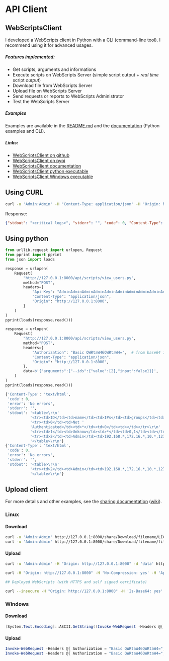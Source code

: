 # API Client

## WebScriptsClient

I developed a WebScripts client in Python with a CLI (command-line tool). I recommend using it for advanced usages.

##### Features implemented:

 - Get scripts, arguments and informations
 - Execute scripts on WebScripts Server (simple script output + *real time* script *output*)
 - Download file from WebScripts Server
 - Upload file on WebScripts Server
 - Send requests or reports to WebScripts Administrator
 - Test the WebScripts Server

##### Examples

Examples are available in the [README.md](https://github.com/mauricelambert/WebScriptsClient/blob/main/README.md#usages) and the [documentation](https://mauricelambert.github.io/info/python/code/WebScriptsClient.html) (Python examples and CLI).

##### Links:

 - [WebScriptsClient on github](https://github.com/mauricelambert/WebScriptsClient)
 - [WebScriptsClient on pypi](https://pypi.org/project/WebScriptsClient/)
 - [WebScriptsClient documentation](https://mauricelambert.github.io/info/python/code/WebScriptsClient.html)
 - [WebScriptsClient python executable](https://mauricelambert.github.io/info/python/code/WebScriptsClient.pyz)
 - [WebScriptsClient Windows executable](https://github.com/mauricelambert/WebScriptsClient/releases/download/v0.0.3/WebScriptsClient.exe)

## Using CURL

```bash
curl -u 'Admin:Admin' -H "Content-Type: application/json" -H "Origin: http://127.0.0.1:8000" -d '{"arguments":{"length":{"value":"10","input":false},"CRITICAL":{"value":true,"input":false}}}' http://127.0.0.1:8000/api/scripts/log_viewer.py
```

Response:

```json
{"stdout": "<critical logs>", "stderr": "", "code": 0, "Content-Type": "text/plain", "error": "No errors"}
```

## Using python

```python
from urllib.request import urlopen, Request
from pprint import pprint
from json import loads

response = urlopen(
    Request(
        "http://127.0.0.1:8000/api/scripts/view_users.py",
        method="POST",
        headers={
            "Api-Key": "AdminAdminAdminAdminAdminAdminAdminAdminAdminAdminAdminAdminAdminAdminAdminAdminAdminAdminAdminAdminAdminAdminAdminAdminAdminAdminAdminAdminAdminAdminAdminAdmin",
            "Content-Type": "application/json",
            "Origin": "http://127.0.0.1:8000",
        }
    )
)
pprint(loads(response.read()))

response = urlopen(
    Request(
        "http://127.0.0.1:8000/api/scripts/view_users.py", 
        method="POST", 
        headers={
            "Authorization": "Basic QWRtaW46QWRtaW4=",  # from base64 import b64encode; f"Basic {b64encode(b'Admin:Admin').decode()}"
            "Content-Type": "application/json",
            "Origin": "http://127.0.0.1:8000",
        },
        data=b'{"arguments":{"--ids":{"value":[2],"input":false}}}',
    )
)
pprint(loads(response.read()))
```

```python
{'Content-Type': 'text/html',
 'code': 0,
 'error': 'No errors',
 'stderr': '',
 'stdout': '<table>\r\n'
           '<tr><td>ID</td><td>name</td><td>IPs</td><td>groups</td><td>apikey</td></tr>\r\n'
           '<tr><td>0</td><td>Not '
           'Authenticated</td><td>*</td><td>0</td><td></td></tr>\r\n'
           '<tr><td>1</td><td>Unknow</td><td>*</td><td>0,1</td><td></td></tr>\r\n'
           '<tr><td>2</td><td>Admin</td><td>192.168.*,172.16.*,10.*,127.0.*</td><td>50,1000</td><td>AdminAdminAdminAdminAdminAdminAdminAdminAdminAdminAdminAdminAdminAdminAdminAdminAdminAdminAdminAdminAdminAdminAdminAdminAdminAdminAdminAdminAdminAdminAdminAdmin</td></tr>\r\n'
           '</table>\r\n'}
{'Content-Type': 'text/html',
 'code': 0,
 'error': 'No errors',
 'stderr': '',
 'stdout': '<table>\r\n'
           '<tr><td>2</td><td>Admin</td><td>192.168.*,172.16.*,10.*,127.0.*</td><td>50,1000</td><td>AdminAdminAdminAdminAdminAdminAdminAdminAdminAdminAdminAdminAdminAdminAdminAdminAdminAdminAdminAdminAdminAdminAdminAdminAdminAdminAdminAdminAdminAdminAdminAdmin</td></tr>\r\n'
           '</table>\r\n'}
```

## Upload client

For more details and other examples, see the [sharing documentation](https://webscripts.readthedocs.io/en/latest/File_Share/) ([wiki](https://github.com/mauricelambert/WebScripts/wiki/File-Share)).

### Linux

#### Download

```bash
curl -u 'Admin:Admin' http://127.0.0.1:8000/share/Download/filename/LICENSE.txt                                # for uncompressed file
curl -u 'Admin:Admin' http://127.0.0.1:8000/share/Download/filename/file.text --output - | gzip -d > file.txt  # for compressed file
```

#### Upload

```bash
curl -u 'Admin:Admin' -H "Origin: http://127.0.0.1:8000" -d 'data' http://127.0.0.1:8000/share/upload/file.txt

curl -H "Origin: http://127.0.0.1:8000" -H 'No-Compression: yes' -H 'Api-Key: AdminAdminAdminAdminAdminAdminAdminAdminAdminAdminAdminAdminAdminAdminAdminAdminAdminAdminAdminAdminAdminAdminAdminAdminAdminAdminAdminAdminAdminAdminAdminAdmin' --data "@file.tar.gz" "http://127.0.0.1:8000/share/upload/file.tar.gz" >&1

## Deployed WebScripts (with HTTPS and self signed certificate)

curl --insecure -H "Origin: http://127.0.0.1:8000" -H 'Is-Base64: yes' -H 'No-Compression: yes' -H 'Api-Key: AdminAdminAdminAdminAdminAdminAdminAdminAdminAdminAdminAdminAdminAdminAdminAdminAdminAdminAdminAdminAdminAdminAdminAdminAdminAdminAdminAdminAdminAdminAdminAdmin' --data "$(cat file.txt | base64)" "https://webscripts.local/share/upload/file.txt"
```

### Windows

#### Download

```powershell
[System.Text.Encoding]::ASCII.GetString((Invoke-WebRequest -Headers @{ Authorization = "Basic QWRtaW46QWRtaW4="; Origin = "http://127.0.0.1:8000" } -Uri "http://127.0.0.1:8000/share/Download/filename/file.txt").Content) | Out-File -FilePath .\file.txt
```

#### Upload

```powershell
Invoke-WebRequest -Headers @{ Authorization = "Basic QWRtaW46QWRtaW4="; Origin = "http://127.0.0.1:8000" } -Method 'Post' -Body 'data' -Uri http://127.0.0.1:8000/share/upload/file.txt
Invoke-WebRequest -Headers @{ Authorization = "Basic QWRtaW46QWRtaW4="; Origin = "http://127.0.0.1:8000" } -Method 'Post' -Body $(Get-Content file.txt) -Uri http://127.0.0.1:8000/share/upload/file.txt
```
